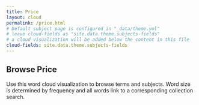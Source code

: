 ```yaml
---
title: Price
layout: cloud
permalink: /price.html
# Default subject page is configured in "_data/theme.yml"
# leave cloud-fields as "site.data.theme.subjects-fields"
# a cloud visualization will be added below the content in this file
cloud-fields: site.data.theme.subjects-fields
---
```


## Browse Price

Use this word cloud visualization to browse terms and subjects.
Word size is determined by frequency and all words link to a corresponding collection search.
